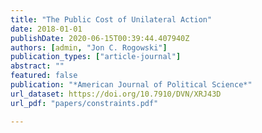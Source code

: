 ```yaml
---
title: "The Public Cost of Unilateral Action"
date: 2018-01-01
publishDate: 2020-06-15T00:39:44.407940Z
authors: [admin, "Jon C. Rogowski"]
publication_types: ["article-journal"]
abstract: ""
featured: false
publication: "*American Journal of Political Science*"
url_dataset: https://doi.org/10.7910/DVN/XRJ43D
url_pdf: "papers/constraints.pdf"

---
```


